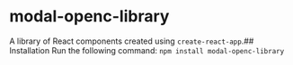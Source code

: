 # modal-openc-library
A library of React components created using `create-react-app`.## Installation
Run the following command:
`npm install modal-openc-library`